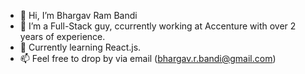
- 👋 Hi, I’m Bhargav Ram Bandi
- 👀 I’m a Full-Stack guy, ccurrently working at Accenture with over 2 years of experience.
- 🌱 Currently learning React.js.
- 📫 Feel free to drop by via email (bhargav.r.bandi@gmail.com)

  
<!--
**bhargavrambandi/bhargavrambandi** is a ✨ _special_ ✨ repository because its `README.md` (this file) appears on your GitHub profile.

Here are some ideas to get you started:

- 🔭 I’m currently working on ...
- 🌱 I’m currently learning ...
- 👯 I’m looking to collaborate on ...
- 🤔 I’m looking for help with ...
- 💬 Ask me about ...
- 📫 How to reach me: ...
- 😄 Pronouns: ...
- ⚡ Fun fact: ...
-->
